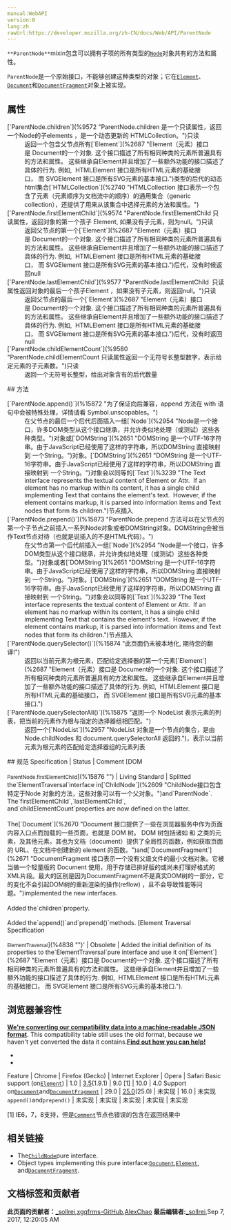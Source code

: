 ```yaml
---
manual:WebAPI
version:0
lang:zh
rawUrl:https://developer.mozilla.org/zh-CN/docs/Web/API/ParentNode
---
```






`**ParentNode**`mixin包含可以拥有子项的所有类型的[`Node`](%2954 "Node是一个接口，许多DOM类型从这个接口继承，并允许类似地处理（或测试）这些各种类型。")对象共有的方法和属性。



`ParentNode`是一个原始接口，不能够创建这种类型的对象；它在[`Element`](%2687 "Element（元素）接口是 Document的一个对象. 这个接口描述了所有相同种类的元素所普遍具有的方法和属性。 这些继承自Element并且增加了一些额外功能的接口描述了具体的行为. 例如,  HTMLElement 接口是所有HTML元素的基础接口， 而 SVGElement 接口是所有SVG元素的基本接口.")、[`Document`](%2670 "Document 接口提供了一些在浏览器服务中作为页面内容入口点而加载的一些页面，也就是 DOM 树。 DOM 树包括诸如 <body> 和 <table> 之类的元素，及其他元素。其也为文档（document）提供了全局性的函数，例如获取页面的 URL、在文档中创建新的 element 的函数。")和[`DocumentFragment`](%2671 "DocumentFragment 接口表示一个没有父级文件的最小文档对象。它被当做一个轻量版的 Document 使用，用于存储已排好版的或尚未打理好格式的XML片段。最大的区别是因为DocumentFragment不是真实DOM树的一部分，它的变化不会引起DOM树的重新渲染的操作(reflow) ，且不会导致性能等问题。")对象上被实现。






## 属性<a name="属性"></a>
<dl><dt>[`ParentNode.children`](%9572 "ParentNode.children 是一个只读属性，返回 一个Node的子elements ，是一个动态更新的 HTMLCollection。")<i></i>只读</dt><dd>返回一个包含父节点所有[`Element`](%2687 "Element（元素）接口是 Document的一个对象. 这个接口描述了所有相同种类的元素所普遍具有的方法和属性。 这些继承自Element并且增加了一些额外功能的接口描述了具体的行为. 例如,  HTMLElement 接口是所有HTML元素的基础接口， 而 SVGElement 接口是所有SVG元素的基本接口.")类型的后代的动态html集合[`HTMLCollection`](%2740 "HTMLCollection 接口表示一个包含了元素（元素顺序为文档流中的顺序）的通用集合（generic collection），还提供了用来从该集合中选择元素的方法和属性。")</dd><dt>[`ParentNode.firstElementChild`](%9574 "ParentNode.firstElementChild 只读属性，返回对象的第一个孩子 Element, 如果没有子元素，则为null。")<i></i>只读</dt><dd>返回父节点的第一个[`Element`](%2687 "Element（元素）接口是 Document的一个对象. 这个接口描述了所有相同种类的元素所普遍具有的方法和属性。 这些继承自Element并且增加了一些额外功能的接口描述了具体的行为. 例如,  HTMLElement 接口是所有HTML元素的基础接口， 而 SVGElement 接口是所有SVG元素的基本接口.")后代，没有时候返回null</dd><dt>[`ParentNode.lastElementChild`](%9577 "ParentNode.lastElementChild  只读属性返回对象的最后一个孩子Element ，如果没有子元素，则返回null。")<i></i>只读</dt><dd>返回父节点的最后一个[`Element`](%2687 "Element（元素）接口是 Document的一个对象. 这个接口描述了所有相同种类的元素所普遍具有的方法和属性。 这些继承自Element并且增加了一些额外功能的接口描述了具体的行为. 例如,  HTMLElement 接口是所有HTML元素的基础接口， 而 SVGElement 接口是所有SVG元素的基本接口.")后代，没有时返回null</dd><dt>[`ParentNode.childElementCount`](%9580 "ParentNode.childElementCount 只读属性返回一个无符号长整型数字，表示给定元素的子元素数。")<i></i>只读</dt><dd>返回一个无符号长整型，给出对象含有的后代数量</dd></dl>
## 方法<a name="方法"></a>
<dl><dt>[`ParentNode.append()`](%15872 "为了保证向后兼容，append 方法在 with 语句中会被特殊处理，详情请看 Symbol.unscopables。")<i></i></dt><dd>在父节点的最后一个后代后面插入一组[`Node`](%2954 "Node是一个接口，许多DOM类型从这个接口继承，并允许类似地处理（或测试）这些各种类型。")对象或[`DOMString`](%2651 "DOMString 是一个UTF-16字符串。由于JavaScript已经使用了这样的字符串，所以DOMString 直接映射到 一个String。")对象。[`DOMString`](%2651 "DOMString 是一个UTF-16字符串。由于JavaScript已经使用了这样的字符串，所以DOMString 直接映射到 一个String。")对象会以同等的[`Text`](%3239 "The Text interface represents the textual content of Element or Attr.  If an element has no markup within its content, it has a single child implementing Text that contains the element's text.  However, if the element contains markup, it is parsed into information items and Text nodes that form its children.")节点插入</dd><dt>[`ParentNode.prepend()`](%15873 "ParentNode.prepend 方法可以在父节点的第一个子节点之前插入一系列Node对象或者DOMString对象。DOMString会被当作Text节点对待（也就是说插入的不是HTML代码）。")<i></i></dt><dd>在父节点第一个后代前插入一组[`Node`](%2954 "Node是一个接口，许多DOM类型从这个接口继承，并允许类似地处理（或测试）这些各种类型。")对象或者[`DOMString`](%2651 "DOMString 是一个UTF-16字符串。由于JavaScript已经使用了这样的字符串，所以DOMString 直接映射到 一个String。")对象。[`DOMString`](%2651 "DOMString 是一个UTF-16字符串。由于JavaScript已经使用了这样的字符串，所以DOMString 直接映射到 一个String。")对象会以同等的[`Text`](%3239 "The Text interface represents the textual content of Element or Attr.  If an element has no markup within its content, it has a single child implementing Text that contains the element's text.  However, if the element contains markup, it is parsed into information items and Text nodes that form its children.")节点插入</dd><dt>[`ParentNode.querySelector()`](%15874 "此页面仍未被本地化, 期待您的翻译!")</dt><dd>返回以当前元素为根元素，匹配给定选择器的第一个元素[`Element`](%2687 "Element（元素）接口是 Document的一个对象. 这个接口描述了所有相同种类的元素所普遍具有的方法和属性。 这些继承自Element并且增加了一些额外功能的接口描述了具体的行为. 例如,  HTMLElement 接口是所有HTML元素的基础接口， 而 SVGElement 接口是所有SVG元素的基本接口.")</dd><dt>[`ParentNode.querySelectorAll()`](%15875 "返回一个 NodeList 表示元素的列表，把当前的元素作为根与指定的选择器组相匹配。")</dt><dd>返回一个[`NodeList`](%2957 "NodeList 对象是一个节点的集合，是由 Node.childNodes 和 document.querySelectorAll 返回的.")，表示以当前元素为根元素的匹配给定选择器组的元素列表</dd></dl>
## 规范<a name="规范"></a>
Specification | Status | Comment 
[DOM<br></br><small>ParentNode.firstElementChild</small>](%15876 "") | Living Standard | Splitted the`ElementTraversal`interface in[`ChildNode`](%2609 "ChildNode接口包含特定于Node 对象的方法，这些对象可以有一个父对象。")and`ParentNode`. The`firstElementChild`,`lastElementChild`, and`childElementCount`properties are now defined on the latter.<br></br>The[`Document`](%2670 "Document 接口提供了一些在浏览器服务中作为页面内容入口点而加载的一些页面，也就是 DOM 树。 DOM 树包括诸如 <body> 和 <table> 之类的元素，及其他元素。其也为文档（document）提供了全局性的函数，例如获取页面的 URL、在文档中创建新的 element 的函数。")and[`DocumentFragment`](%2671 "DocumentFragment 接口表示一个没有父级文件的最小文档对象。它被当做一个轻量版的 Document 使用，用于存储已排好版的或尚未打理好格式的XML片段。最大的区别是因为DocumentFragment不是真实DOM树的一部分，它的变化不会引起DOM树的重新渲染的操作(reflow) ，且不会导致性能等问题。")implemented the new interfaces.<br></br>Added the`children`property.<br></br>Added the`append()`and`prepend()`methods. 
[Element Traversal Specification<br></br><small>ElementTraversal</small>](%4838 "")&#39; | Obsolete | Added the initial definition of its properties to the`ElementTraversal`pure interface and use it on[`Element`](%2687 "Element（元素）接口是 Document的一个对象. 这个接口描述了所有相同种类的元素所普遍具有的方法和属性。 这些继承自Element并且增加了一些额外功能的接口描述了具体的行为. 例如,  HTMLElement 接口是所有HTML元素的基础接口， 而 SVGElement 接口是所有SVG元素的基本接口."). 


## 浏览器兼容性<a name="浏览器兼容性"></a>


**[We&#39;re converting our compatibility data into a machine-readable JSON format](%3344 "")**. This compatibility table still uses the old format, because we haven&#39;t yet converted the data it contains.**[Find out how you can help!](%3392 "")**


* 
* 
Feature | Chrome | Firefox (Gecko) | Internet Explorer | Opera | Safari 
Basic support (on[`Element`](%2687 "Element（元素）接口是 Document的一个对象. 这个接口描述了所有相同种类的元素所普遍具有的方法和属性。 这些继承自Element并且增加了一些额外功能的接口描述了具体的行为. 例如,  HTMLElement 接口是所有HTML元素的基础接口， 而 SVGElement 接口是所有SVG元素的基本接口.")) | 1.0 | [3.5](%3393 "Released on 2009-06-30.")(1.9.1) | 9.0 [1] | 10.0 | 4.0 
Support on[`Document`](%2670 "Document 接口提供了一些在浏览器服务中作为页面内容入口点而加载的一些页面，也就是 DOM 树。 DOM 树包括诸如 <body> 和 <table> 之类的元素，及其他元素。其也为文档（document）提供了全局性的函数，例如获取页面的 URL、在文档中创建新的 element 的函数。")and[`DocumentFragment`](%2671 "DocumentFragment 接口表示一个没有父级文件的最小文档对象。它被当做一个轻量版的 Document 使用，用于存储已排好版的或尚未打理好格式的XML片段。最大的区别是因为DocumentFragment不是真实DOM树的一部分，它的变化不会引起DOM树的重新渲染的操作(reflow) ，且不会导致性能等问题。")<i></i> | 29.0 | [25.0](%3679 "Released on 2013-10-29.")(25.0) | 未实现 | 16.0 | 未实现 
`append()`and`prepend()`<i></i> | 未实现 | 未实现 | 未实现 | 未实现 | 未实现 





[1] IE6，7，8支持，但是[`Comment`](%2616 "Comment 接口代表标签（markup）之间的文本符号（textual notations）。尽管它通常不显示出来，但是在查看源码里面可以看到。在 HTML 和 XML 里，注释（Comments）为 '<!--' 和 '-->' 之间的内容。在 XML 里，字符序列 '--' 不能用于一个注释中。")节点也错误的包含在返回结果中


## 相关链接<a name="相关链接"></a>

* The[`ChildNode`](%2609 "ChildNode接口包含特定于Node 对象的方法，这些对象可以有一个父对象。")pure interface.
* Object types implementing this pure interface:[`Document`](%2670 "Document 接口提供了一些在浏览器服务中作为页面内容入口点而加载的一些页面，也就是 DOM 树。 DOM 树包括诸如 <body> 和 <table> 之类的元素，及其他元素。其也为文档（document）提供了全局性的函数，例如获取页面的 URL、在文档中创建新的 element 的函数。"),[`Element`](%2687 "Element（元素）接口是 Document的一个对象. 这个接口描述了所有相同种类的元素所普遍具有的方法和属性。 这些继承自Element并且增加了一些额外功能的接口描述了具体的行为. 例如,  HTMLElement 接口是所有HTML元素的基础接口， 而 SVGElement 接口是所有SVG元素的基本接口."), and[`DocumentFragment`](%2671 "DocumentFragment 接口表示一个没有父级文件的最小文档对象。它被当做一个轻量版的 Document 使用，用于存储已排好版的或尚未打理好格式的XML片段。最大的区别是因为DocumentFragment不是真实DOM树的一部分，它的变化不会引起DOM树的重新渲染的操作(reflow) ，且不会导致性能等问题。").



## 文档标签和贡献者
**此页面的贡献者：**[_sollrei](%9544 ""),[xgqfrms-GitHub](%57 ""),[AlexChao](%3728 "")
**最后编辑者:**[_sollrei](%9544 ""),<time>Sep 7, 2017, 12:20:05 AM</time>


